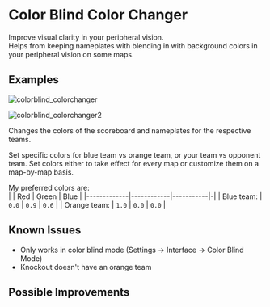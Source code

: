 # Color Blind Color Changer

Improve visual clarity in your peripheral vision.  
Helps from keeping nameplates with blending in with background colors in your peripheral vision on some maps.

## Examples

![colorblind_colorchanger](https://github.com/user-attachments/assets/3f6f9ce3-c93b-4c2b-a4dd-83ca886885a7)

![colorblind_colorchanger2](https://github.com/user-attachments/assets/14f7038e-07b9-4287-81ce-93e3b08e587b)

Changes the colors of the scoreboard and nameplates for the respective teams.

Set specific colors for blue team vs orange team, or your team vs opponent team.
Set colors either to take effect for every map or customize them on a map-by-map basis.

My preferred colors are:  
| | Red | Green | Blue |
|-------------|------------|-----------|-|
| Blue team:    | `0.0` | `0.9` |  `0.6` |
| Orange team: | `1.0` | `0.0` | `0.0` |

## Known Issues
- Only works in color blind mode (Settings -> Interface -> Color Blind Mode)
- Knockout doesn't have an orange team

## Possible Improvements
